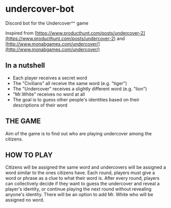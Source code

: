 # undercover-bot
Discord bot for the Undercover^^ game

Inspired from [https://www.producthunt.com/posts/undercover-2](https://www.producthunt.com/posts/undercover-2) and [http://www.monabgames.com/undercover/](http://www.monabgames.com/undercover/)

## In a nutshell

- Each player receives a secret word
- The "Civilians" all receive the same word (e.g. "tiger")
- The "Undercover" receives a slightly different word (e.g. "lion")
- "Mr.White" receives no word at all
- The goal is to guess other people's identities based on their descriptions of their word

## THE GAME

Aim of the game is to find out who are playing undercover among the citizens.

## HOW TO PLAY

Citizens will be assigned the same word and undercovers will be assigned a word similar to the ones citizens have.
Each round, players must give a word or phrase as a clue to what their word is. After every round, players can collectively decide if they want to guess the undercover and reveal a player's identity, or continue playing the next round without revealing anyone's identity.
There will be an option to add Mr. White who will be assigned no word.
